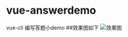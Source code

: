 # vue-answerdemo
vue-cli 编写答题小demo
##效果图如下
![效果图](https://github.com/zeroyul/answerdemo/static/img/gifdemo.gif)
